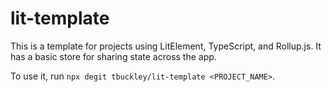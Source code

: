 # lit-template

This is a template for projects using LitElement, TypeScript, and Rollup.js. It has a basic store for sharing state across the app.

To use it, run `npx degit tbuckley/lit-template <PROJECT_NAME>`.
